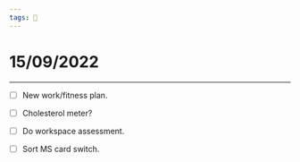```yaml
---
tags: 📆
---
```


# 15/09/2022
---

- [ ] New work/fitness plan.
- [ ] Cholesterol meter?
- [ ] Do workspace assessment.
- [ ] Sort MS card switch.

